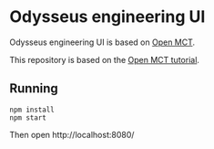 # Odysseus engineering UI

Odysseus engineering UI is based on [Open MCT](https://github.com/nasa/openmct).

This repository is based on the [Open MCT tutorial](https://github.com/nasa/openmct-tutorial).

## Running

    npm install
    npm start

Then open http://localhost:8080/

